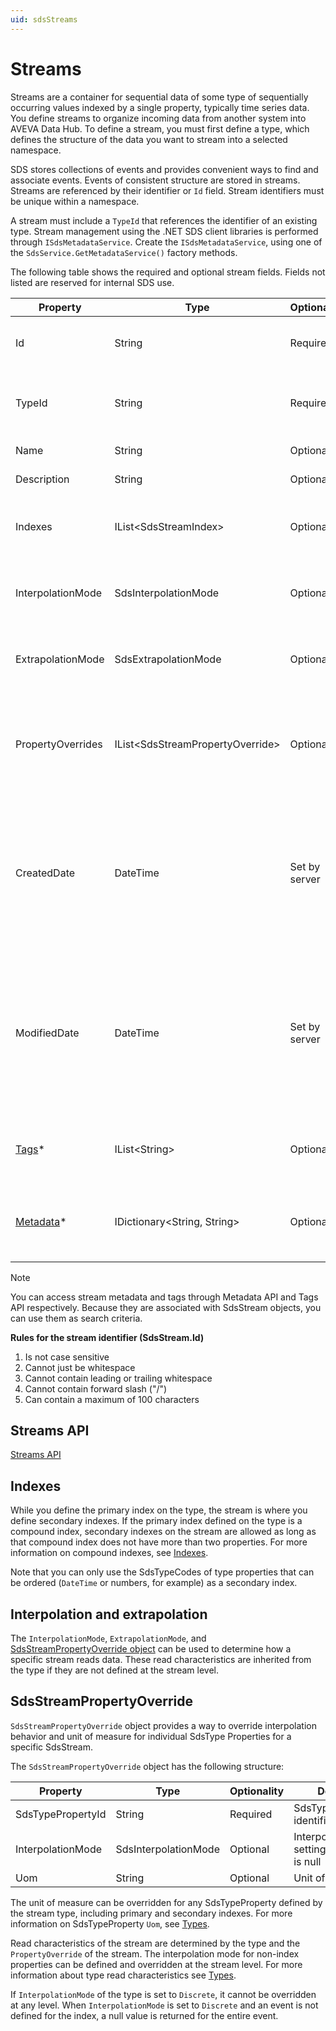 ```yaml
---
uid: sdsStreams
---
```


# Streams

Streams are a container for sequential data of some type of sequentially occurring values indexed by a single property, typically time series data. You define streams to organize incoming data from another system into AVEVA Data Hub. To define a stream, you must first define a type, which defines the structure of the data you want to stream into a selected namespace.

SDS stores collections of events and provides convenient ways to find and associate events. Events of consistent structure are stored in streams. Streams are referenced by their identifier or `Id` field. Stream identifiers must be unique within a namespace.

A stream must include a `TypeId` that references the identifier of an existing type. Stream management using the .NET SDS client libraries is performed through `ISdsMetadataService`. Create the `ISdsMetadataService`, using one of the `SdsService.GetMetadataService()` factory methods.

The following table shows the required and optional stream fields. Fields not listed are reserved for internal SDS use.

<a name="streampropertiestable"></a>

| Property | Type | Optionality | Searchable | Details |
| --- | --- | --- | --- | --- |
| Id | String | Required | Yes | An identifier for referencing the stream |
| TypeId | String | Required | Yes | The SdsType identifier of the type to be used for this stream |
| Name | String | Optional | Yes | Friendly name |
| Description | String | Optional | Yes | Description text |
| Indexes | IList\<SdsStreamIndex\> | Optional | No | Used to define secondary indexes for stream |
| InterpolationMode | SdsInterpolationMode | Optional | No | Interpolation setting of the stream. Default is null. |
| ExtrapolationMode | SdsExtrapolationMode | Optional | No | Extrapolation setting of the stream. Default is null. |
| PropertyOverrides | IList\<SdsStreamPropertyOverride\> | Optional | No | Used to define unit of measure and interpolation mode overrides for a stream. |
| CreatedDate | DateTime | Set by server | No | Timestamp in ISO 8601 extended format and UTC time standard when the SdsStream was created. Cannot be modified by users. |
| ModifiedDate | DateTime | Set by server | No | Timestamp in ISO 8601 extended format and UTC time standard when the SdsStream was last modified. Cannot be modified by users. |
| [Tags](xref:sds-streams-tags)\* | IList\<String\> | Optional | Yes | A list of tags denoting special attributes or categories. |
| [Metadata](xref:sds-streams-metadata)\* | IDictionary\<String, String\> | Optional | Yes | A dictionary of string keys and associated string values. |

> [!NOTE]
> You can access stream metadata and tags through Metadata API and Tags API respectively. Because they are associated with SdsStream objects, you can use them as search criteria.

**Rules for the stream identifier (SdsStream.Id)**

1. Is not case sensitive
2. Cannot just be whitespace
3. Cannot contain leading or trailing whitespace
4. Cannot contain forward slash ("/")
5. Can contain a maximum of 100 characters

## Streams API

[Streams API](xref:sds-streams)

## Indexes

While you define the primary index on the type, the stream is where you define secondary indexes. If the primary index defined on the type is a compound index, secondary indexes on the stream are allowed as long as that compound index does not have more than two properties. For more information on compound indexes, see [Indexes](xref:sdsIndexes#compound-indexes).

<!-- Secondary indexes apply to a single property. In other words, there are no compound secondary indexes.-->

Note that you can only use the SdsTypeCodes of type properties that can be ordered (`DateTime` or numbers, for example) as a secondary index.

## Interpolation and extrapolation

The `InterpolationMode`, `ExtrapolationMode`, and [SdsStreamPropertyOverride object](#sdsstreampropertyoverride) can be used to determine how a specific stream reads data. These read characteristics are inherited from the type if they are not defined at the stream level.

## SdsStreamPropertyOverride

`SdsStreamPropertyOverride` object provides a way to override interpolation behavior and unit of measure for individual SdsType Properties for a specific SdsStream.

The `SdsStreamPropertyOverride` object has the following structure:

| Property | Type | Optionality | Details |
| --- | --- | --- | --- |
| SdsTypePropertyId | String | Required | SdsTypeProperty identifier |
| InterpolationMode | SdsInterpolationMode | Optional | Interpolation setting. Default is null |
| Uom | String | Optional | Unit of measure |

The unit of measure can be overridden for any SdsTypeProperty defined by the stream type, including primary and secondary indexes. For more information on SdsTypeProperty `Uom`, see [Types](xref:sdsTypes#sdstypeproperty).

Read characteristics of the stream are determined by the type and the `PropertyOverride` of the stream. The interpolation mode for non-index properties can be defined and overridden at the stream level. For more information about type read characteristics see [Types](xref:sdsTypes#sdstypeproperty).

If `InterpolationMode` of the type is set to `Discrete`, it cannot be overridden at any level. When `InterpolationMode` is set to `Discrete` and an event is not defined for the index, a null value is returned for the entire event.
